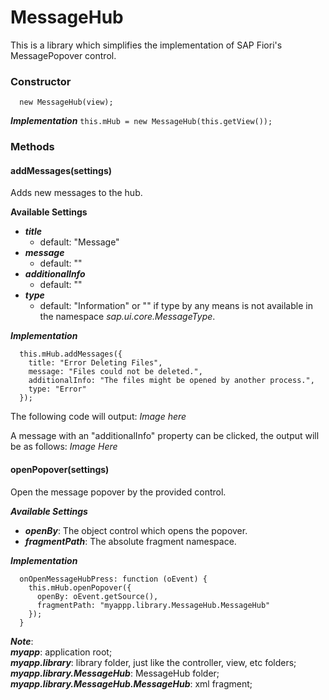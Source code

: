 # MessageHub
This is a library which simplifies the implementation of SAP Fiori's MessagePopover control.

### Constructor
  ```
    new MessageHub(view);
  ```
 
 ***Implementation***
 ```this.mHub = new MessageHub(this.getView());```

### Methods
#### addMessages(settings)
  Adds new messages to the hub.
  
**Available Settings**
- ***title***
    - default: "Message"
- ***message***
    - default: ""
- ***additionalInfo***
    - default: ""
- ***type***
    - default: "Information" or "" if type by any means is not available in the namespace *sap.ui.core.MessageType*.

***Implementation***
```
  this.mHub.addMessages({
    title: "Error Deleting Files",
    message: "Files could not be deleted.",
    additionalInfo: "The files might be opened by another process.",
    type: "Error"
  });
```
The following code will output:
*Image here*

A message with an "additionalInfo" property can be clicked, the output will be as follows:
*Image Here*

#### openPopover(settings)
  Open the message popover by the provided control.
  
***Available Settings***
- ***openBy***: The object control which opens the popover.
- ***fragmentPath***: The absolute fragment namespace.

***Implementation***
```
  onOpenMessageHubPress: function (oEvent) {
    this.mHub.openPopover({
      openBy: oEvent.getSource(),
      fragmentPath: "myappp.library.MessageHub.MessageHub"
    });
  }
```

***Note***:<br>
  ***myapp***: application root;<br>
  ***myapp.library***: library folder, just like the controller, view, etc folders;<br>
  ***myapp.library.MessageHub***: MessageHub folder;<br>
  ***myapp.library.MessageHub.MessageHub***: xml fragment;
